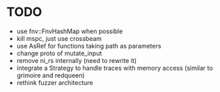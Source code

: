 # TODO

- use fnv::FnvHashMap when possible
- kill mspc, just use crossbeam
- use AsRef<Path> for functions taking path as parameters
- change proto of mutate_input
- remove ni_rs internally (need to rewrite it)
- integrate a Strategy to handle traces with memory access (similar to grimoire and redqueen)
- rethink fuzzer architecture
